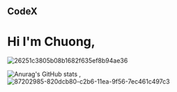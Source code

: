 
## CodeX
# Hi I'm Chuong,
![26251c3805b08b1682f635ef8b94ae36](https://user-images.githubusercontent.com/88240751/131220406-5ae54bce-fd54-4d2e-a97d-5c1e6ad73f05.gif)

![Anurag's GitHub stats](https://github-readme-stats.vercel.app/api?username=convittroi&theme=prussian&show_icons=true)
,![87202985-820dcb80-c2b6-11ea-9f56-7ec461c497c3](https://user-images.githubusercontent.com/88240751/131219708-74f27abf-9ec5-42ca-9341-c839ce9f6c19.gif)


